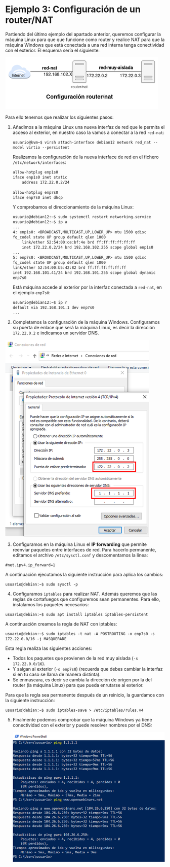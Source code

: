 # Ejemplo 3: Configuración de un router/NAT

Partiendo del último ejemplo del apartado anterior, queremos configurar la máquina Linux para que que funcione como router y realice NAT para que la máquina Windows que está conectada a una red interna tenga conectividad con el exterior. El esquema sería el siguiente:

![router](img/router.png)

Para ello tenemos que realizar los siguientes pasos:

1. Añadimos a la máquina Linux una nueva interfaz de red que le permita el acceso al exterior, en nuestro caso la vamos a conectar a la red `red-nat`:

    ```
    usuario@kvm~$ virsh attach-interface debian12 network red_nat --model virtio --persistent
    ```

    Realizamos la configuración de la nueva interface de red en el fichero `/etc/network/interfaces`:

    ```
    allow-hotplug enp1s0
    iface enp1s0 inet static
        address 172.22.0.2/24
    
    allow-hotplug enp7s0
    iface enp7s0 inet dhcp  
    ```

    Y comprobamos el direccionamiento de la máquina Linux:

    ```
    usuario@debian12:~$ sudo systemctl restart networking.service 
    usuario@debian12:~$ ip a
    ...
    4: enp1s0: <BROADCAST,MULTICAST,UP,LOWER_UP> mtu 1500 qdisc fq_codel state UP group default qlen 1000
        link/ether 52:54:00:ce:bf:4e brd ff:ff:ff:ff:ff:ff
        inet 172.22.0.2/24 brd 192.168.102.255 scope global enp1s0
    ...
    5: enp7s0: <BROADCAST,MULTICAST,UP,LOWER_UP> mtu 1500 qdisc fq_codel state UP group default qlen 1000
    link/ether 52:54:00:b5:42:82 brd ff:ff:ff:ff:ff:ff
    inet 192.168.101.41/24 brd 192.168.101.255 scope global dynamic enp7s0

    ```

    Está máquina accede al exterior por la interfaz conectada a `red-nat`, en el ejemplo `enp7s0`:

    ```
    usuario@debian12:~$ ip r
    default via 192.168.101.1 dev enp7s0 
    ...
    ```

2. Completamos la configuración de la máquina Windows. Configuramos su puerta de enlace que será la máquina Linux, es decir la dirección `172.22.0.2` e indicamos un servidor DNS.
 
 ![ejemplo3](img/ejemplo3_3.png)

3. Configuramos en la máquina Linux el **IP forwarding** que permite reenviar paquetes entre interfaces de red. Para hacerlo permanente, editamos el archivo `/etc/sysctl.conf` y descomentamos la línea:

```
#net.ipv4.ip_forward=1
```

A continuación ejecutamos la siguiente instrucción para  aplica los cambios:

```
usuario@debian:~$ sudo sysctl -p
```

4. Configuramos `iptables` para realizar NAT. Además queremos que las reglas de cortafuegos que configuremos sean permanentes. Para  ello, instalamos los paquetes necesarios:

```
usuario@debian:~$ sudo apt install iptables iptables-persistent
```

A continuación creamos la regla de NAT con iptables:

```
usuario@debian:~$ sudo iptables -t nat -A POSTROUTING -o enp7s0 -s 172.22.0.0/16 -j MASQUERADE
```

Esta regla realiza las siguientes acciones:

* Todos los paquetes que provienen de la red muy aislada (`-s 172.22.0.0/16`).
* Y salgan al exterior (`-o enp7s0`) (recuerda que debes cambiar la interfaz si en tu caso se llama de manera distinta).
* Se enmascara, es decir se cambia la dirección de origen por la del router (la máquina Linux) para que pueda enrutarse al exterior.

Para que la regla sea permanente después de un reinicio, la guardamos con la siguiente instrucción:

```
usuario@debian:~$ sudo iptables-save > /etc/iptables/rules.v4
```

5. Finalmente podemos comprobar que la máquina Windows ya tiene conectividad con el exterior y puede resolver nombres por el DNS:

    ![ejemplo3](img/ejemplo3_4.png)